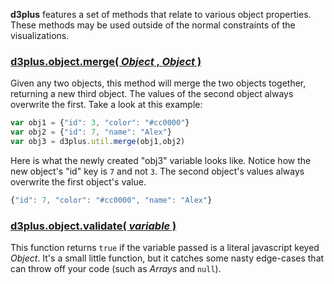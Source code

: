 **d3plus** features a set of methods that relate to various object properties. These methods may be used outside of the normal constraints of the visualizations.

### <a name="merge" href="#merge">d3plus.object.merge( *Object* , *Object* )</a>

Given any two objects, this method will merge the two objects together, returning a new third object. The values of the second object always overwrite the first. Take a look at this example:

```js
var obj1 = {"id": 3, "color": "#cc0000"}
var obj2 = {"id": 7, "name": "Alex"}
var obj3 = d3plus.util.merge(obj1,obj2)
```

Here is what the newly created "obj3" variable looks like. Notice how the new object's "id" key is `7` and not `3`. The second object's values always overwrite the first object's value.

```js
{"id": 7, "color": "#cc0000", "name": "Alex"}
```

### <a name="validate" href="#validate">d3plus.object.validate( *variable* )</a>

This function returns `true` if the variable passed is a literal javascript keyed *Object*. It's a small little function, but it catches some nasty edge-cases that can throw off your code (such as *Arrays* and `null`).
